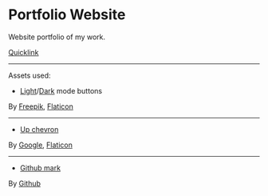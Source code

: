 # Portfolio Website

Website portfolio of my work.

[Quicklink](https://ianlibasora.github.io/)

-----------------

Assets used:
- [Light][1]/[Dark][2] mode buttons

By [Freepik](https://www.flaticon.com/authors/freepik), [Flaticon](https://www.flaticon.com/)

----------

- [Up chevron][3]

By [Google](https://www.flaticon.com/authors/google), [Flaticon](https://www.flaticon.com/)

------------

- [Github mark][4]

By [Github](https://github.com/)

[1]: <https://www.flaticon.com/free-icon/brightness_2919607>
[2]: <https://www.flaticon.com/free-icon/brightness_2919582>
[3]: <https://www.flaticon.com/free-icon/up-chevron_566014?term=chevron&page=1&position=21>
[4]: <https://github.com/logos>
